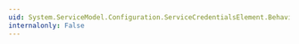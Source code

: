 ```yaml
---
uid: System.ServiceModel.Configuration.ServiceCredentialsElement.BehaviorType
internalonly: False
---
```

